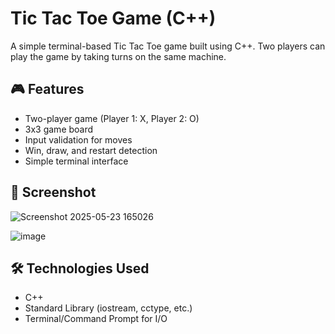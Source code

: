 # Tic Tac Toe Game (C++)

A simple terminal-based Tic Tac Toe game built using C++. Two players can play the game by taking turns on the same machine.

## 🎮 Features

- Two-player game (Player 1: X, Player 2: O)
- 3x3 game board
- Input validation for moves
- Win, draw, and restart detection
- Simple terminal interface

## 📸 Screenshot

![Screenshot 2025-05-23 165026](https://github.com/user-attachments/assets/b34d1856-ba55-4961-86ba-938993d80e0e)

![image](https://github.com/user-attachments/assets/ff40c705-3f73-4b38-9b51-ded82a3961b4)


## 🛠️ Technologies Used

- C++
- Standard Library (iostream, cctype, etc.)
- Terminal/Command Prompt for I/O
